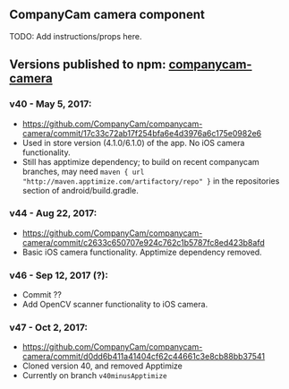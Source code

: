 ## CompanyCam camera component

TODO: Add instructions/props here.

## Versions published to npm: [companycam-camera](https://www.npmjs.com/package/companycam-camera)

### v40 - May 5, 2017:
- https://github.com/CompanyCam/companycam-camera/commit/17c33c72ab17f254bfa6e4d3976a6c175e0982e6
- Used in store version (4.1.0/6.1.0) of the app.  No iOS camera functionality.
- Still has apptimize dependency; to build on recent companycam branches, may need
`maven { url "http://maven.apptimize.com/artifactory/repo" }`
in the repositories section of android/build.gradle.

### v44 - Aug 22, 2017:
- https://github.com/CompanyCam/companycam-camera/commit/c2633c650707e924c762c1b5787fc8ed423b8afd
- Basic iOS camera functionality. Apptimize dependency removed.

### v46 - Sep 12, 2017 (?):
- Commit ??
- Add OpenCV scanner functionality to iOS camera.

### v47 - Oct 2, 2017:
- https://github.com/CompanyCam/companycam-camera/commit/d0dd6b411a41404cf62c44661c3e8cb88bb37541
- Cloned version 40, and removed Apptimize
- Currently on branch `v40minusApptimize`
